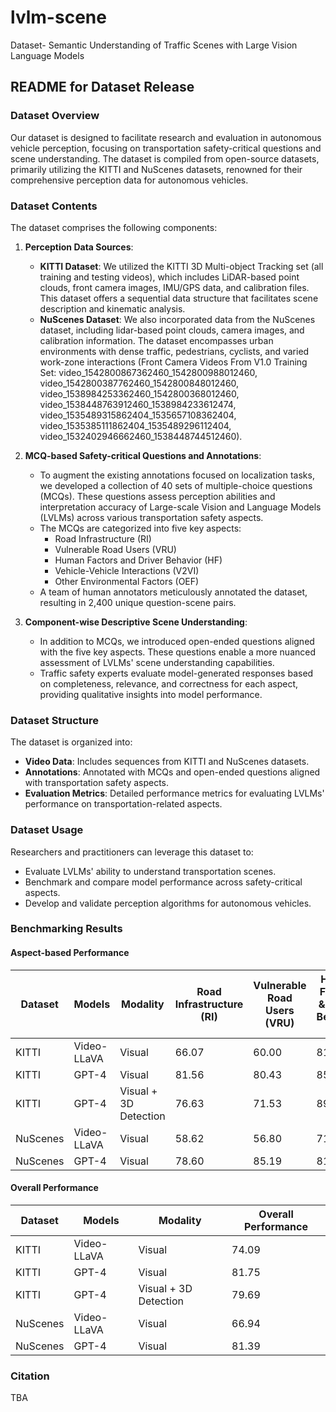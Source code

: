 # lvlm-scene
Dataset- Semantic Understanding of Traffic Scenes with Large Vision Language Models

## README for Dataset Release

### Dataset Overview
Our dataset is designed to facilitate research and evaluation in autonomous vehicle perception, focusing on transportation safety-critical questions and scene understanding. The dataset is compiled from open-source datasets, primarily utilizing the KITTI and NuScenes datasets, renowned for their comprehensive perception data for autonomous vehicles.

### Dataset Contents
The dataset comprises the following components:

1. **Perception Data Sources**:
   - **KITTI Dataset**: We utilized the KITTI 3D Multi-object Tracking set (all training and testing videos), which includes LiDAR-based point clouds, front camera images, IMU/GPS data, and calibration files. This dataset offers a sequential data structure that facilitates scene description and kinematic analysis.
   - **NuScenes Dataset**: We also incorporated data from the NuScenes dataset, including lidar-based point clouds, camera images, and calibration information. The dataset encompasses urban environments with dense traffic, pedestrians, cyclists, and varied work-zone interactions (Front Camera Videos From V1.0 Training Set: video_1542800867362460_1542800988012460, video_1542800387762460_1542800848012460, video_1538984253362460_1542800368012460, video_1538448763912460_1538984233612474, video_1535489315862404_1535657108362404, video_1535385111862404_1535489296112404, video_1532402946662460_1538448744512460).

2. **MCQ-based Safety-critical Questions and Annotations**:
   - To augment the existing annotations focused on localization tasks, we developed a collection of 40 sets of multiple-choice questions (MCQs). These questions assess perception abilities and interpretation accuracy of Large-scale Vision and Language Models (LVLMs) across various transportation safety aspects.
   - The MCQs are categorized into five key aspects:
     - Road Infrastructure (RI)
     - Vulnerable Road Users (VRU)
     - Human Factors and Driver Behavior (HF)
     - Vehicle-Vehicle Interactions (V2VI)
     - Other Environmental Factors (OEF)
   - A team of human annotators meticulously annotated the dataset, resulting in 2,400 unique question-scene pairs.

3. **Component-wise Descriptive Scene Understanding**:
   - In addition to MCQs, we introduced open-ended questions aligned with the five key aspects. These questions enable a more nuanced assessment of LVLMs' scene understanding capabilities.
   - Traffic safety experts evaluate model-generated responses based on completeness, relevance, and correctness for each aspect, providing qualitative insights into model performance.

### Dataset Structure
The dataset is organized into:
- **Video Data**: Includes sequences from KITTI and NuScenes datasets.
- **Annotations**: Annotated with MCQs and open-ended questions aligned with transportation safety aspects.
- **Evaluation Metrics**: Detailed performance metrics for evaluating LVLMs' performance on transportation-related aspects.

### Dataset Usage
Researchers and practitioners can leverage this dataset to:
- Evaluate LVLMs' ability to understand transportation scenes.
- Benchmark and compare model performance across safety-critical aspects.
- Develop and validate perception algorithms for autonomous vehicles.

### Benchmarking Results

#### Aspect-based Performance

| Dataset | Models      | Modality | Road Infrastructure (RI) | Vulnerable Road Users (VRU) | Human Factors & Driver Behavior (HF) | Vehicle-Vehicle Interactions (V2VI) | Other Environmental Factors (OEF) |
|---------|-------------|----------|--------------------------|------------------------------|--------------------------------------|------------------------------------|-----------------------------------|
| KITTI   | Video-LLaVA | Visual   | 66.07                    | 60.00                        | 81.11                                | 80.83                              | 95.00                             |
| KITTI   | GPT-4       | Visual   | 81.56                    | 80.43                        | 85.60                                | 77.78                              | 87.11                             |
| KITTI   | GPT-4       | Visual + 3D Detection | 76.63   | 71.53                        | 89.32                                | 81.25                              | 80.65                             |
| NuScenes| Video-LLaVA | Visual   | 58.62                    | 56.80                        | 71.24                                | 76.56                              | 90.50                             |
| NuScenes| GPT-4       | Visual   | 78.60                    | 85.19                        | 81.48                                | 85.17                              | 87.83                             |

#### Overall Performance

| Dataset | Models      | Modality | Overall Performance |
|---------|-------------|----------|---------------------|
| KITTI   | Video-LLaVA | Visual   | 74.09               |
| KITTI   | GPT-4       | Visual   | 81.75               |
| KITTI   | GPT-4       | Visual + 3D Detection | 79.69 |
| NuScenes| Video-LLaVA | Visual   | 66.94               |
| NuScenes| GPT-4       | Visual   | 81.39               |

### Citation
TBA
